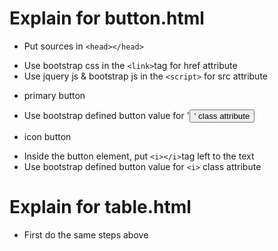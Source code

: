 # Explain for button.html
* Put sources in `<head></head>`
 - Use bootstrap css in the `<link>`tag for href attribute
 - Use jquery js & bootstrap js in the `<script>` for src attribute
* primary button 
 - Use bootstrap defined button value for '<button>' class attribute
* icon button
 - Inside the button element, put `<i></i>`tag left to the text
 - Use bootstrap defined button value for `<i>` class attribute

# Explain for table.html
* First do the same steps above

